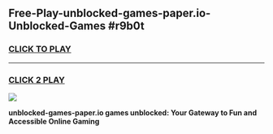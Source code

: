 
## Free-Play-unblocked-games-paper.io-Unblocked-Games #r9b0t
<h3>
<a href="https://news.freeplayer.one?title=unblocked-games-paper.io&ref=8M">CLICK TO PLAY</a></h3>
<hr>

<h3>
<a href="https://news.freeplayer.one?title=unblocked-games-paper.io&ref=8M">CLICK 2 PLAY</a>
  
</h3>

<a href="https://news.freeplayer.one?title=unblocked-games-paper.io&ref=8M"><img src="https://clearcache.store/games.png"></a>


**unblocked-games-paper.io games unblocked: Your Gateway to Fun and Accessible Online Gaming**
